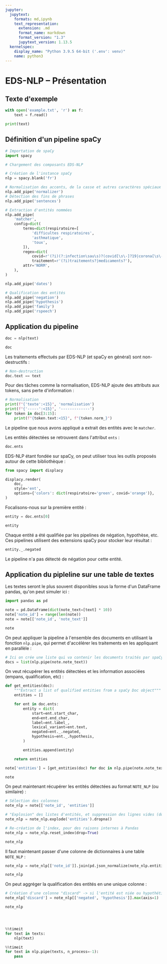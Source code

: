 ```yaml
---
jupyter:
  jupytext:
    formats: md,ipynb
    text_representation:
      extension: .md
      format_name: markdown
      format_version: "1.3"
      jupytext_version: 1.13.5
  kernelspec:
    display_name: "Python 3.9.5 64-bit ('.env': venv)"
    name: python3
---
```


<!-- #region slideshow={"slide_type": "slide"} -->

# EDS-NLP – Présentation

<!-- #endregion -->

## Texte d'exemple

```python
with open('example.txt', 'r') as f:
    text = f.read()
```

```python
print(text)
```

## Définition d'un pipeline spaCy

```python slideshow={"slide_type": "slide"}
# Importation de spaCy
import spacy
```

```python
# Chargement des composants EDS-NLP

```

```python
# Création de l'instance spaCy
nlp = spacy.blank('fr')

# Normalisation des accents, de la casse et autres caractères spéciaux
nlp.add_pipe('normalizer')
# Détection des fins de phrases
nlp.add_pipe('sentences')

# Extraction d'entités nommées
nlp.add_pipe(
    'matcher',
    config=dict(
        terms=dict(respiratoire=[
            'difficultes respiratoires',
            'asthmatique',
            'toux',
        ]),
        regex=dict(
            covid=r'(?i)(?:infection\sau\s)?(covid[\s\-]?19|corona[\s\-]?virus)',
            traitement=r'(?i)traitements?|medicaments?'),
        attr='NORM',
    ),
)

nlp.add_pipe('dates')

# Qualification des entités
nlp.add_pipe('negation')
nlp.add_pipe('hypothesis')
nlp.add_pipe('family')
nlp.add_pipe('rspeech')
```

## Application du pipeline

```python
doc = nlp(text)
```

```python
doc
```

Les traitements effectués par EDS-NLP (et spaCy en général) sont non-destructifs :

```python
# Non-destruction
doc.text == text
```

Pour des tâches comme la normalisation, EDS-NLP ajoute des attributs aux tokens, sans perte d'information :

```python
# Normalisation
print(f"{'texte':<15}", 'normalisation')
print(f"{'-----':<15}", '-------------')
for token in doc[3:15]:
    print(f"{token.text:<15}", f"{token.norm_}")
```

Le pipeline que nous avons appliqué a extrait des entités avec le `matcher`.

Les entités détectées se retrouvent dans l'attribut `ents` :

```python
doc.ents
```

EDS-NLP étant fondée sur spaCy, on peut utiliser tous les outils proposés autour de cette bibliothèque :

```python
from spacy import displacy
```

```python
displacy.render(
    doc,
    style='ent',
    options={'colors': dict(respiratoire='green', covid='orange')},
)
```

Focalisons-nous sur la première entité :

```python
entity = doc.ents[0]
```

```python
entity
```

Chaque entité a été qualifiée par les pipelines de négation, hypothèse, etc. Ces pipelines utilisent des extensions spaCy pour stocker leur résultat :

```python
entity._.negated
```

Le pipeline n'a pas détecté de négation pour cette entité.

## Application du pipleline sur une table de textes

Les textes seront le plus souvent disponibles sous la forme d'un DataFrame pandas, qu'on peut simuler ici :

```python
import pandas as pd
```

```python
note = pd.DataFrame(dict(note_text=[text] * 10))
note['note_id'] = range(len(note))
note = note[['note_id', 'note_text']]
```

```python
note
```

On peut appliquer la pipeline à l'ensemble des documents en utilisant la fonction `nlp.pipe`, qui permet d'accélérer les traitements en les appliquant en parallèle :

```python
# Ici on crée une liste qui va contenir les documents traités par spaCy
docs = list(nlp.pipe(note.note_text))
```

On veut récupérer les entités détectées et les information associées (empans, qualification, etc) :

```python
def get_entities(doc):
    """Extract a list of qualified entities from a spaCy Doc object"""
    entities = []

    for ent in doc.ents:
        entity = dict(
            start=ent.start_char,
            end=ent.end_char,
            label=ent.label_,
            lexical_variant=ent.text,
            negated=ent._.negated,
            hypothesis=ent._.hypothesis,
        )

        entities.append(entity)

    return entities
```

```python
note['entities'] = [get_entities(doc) for doc in nlp.pipe(note.note_text)]
```

```python
note
```

On peut maintenant récupérer les entités détectées au format `NOTE_NLP` (ou similaire) :

```python
# Sélection des colonnes
note_nlp = note[['note_id', 'entities']]

# "Explosion" des listes d'entités, et suppression des lignes vides (documents sans entité)
note_nlp = note_nlp.explode('entities').dropna()

# Re-création de l'index, pour des raisons internes à Pandas
note_nlp = note_nlp.reset_index(drop=True)
```

```python
note_nlp
```

Il faut maintenant passer d'une colonne de dictionnaires à une table `NOTE_NLP` :

```python
note_nlp = note_nlp[['note_id']].join(pd.json_normalize(note_nlp.entities))
```

```python
note_nlp
```

On peut aggréger la qualification des entités en une unique colonne :

```python
# Création d'une colonne "discard" -> si l'entité est niée ou hypothétique, on la supprime des résultats
note_nlp['discard'] = note_nlp[['negated', 'hypothesis']].max(axis=1)
```

```python
note_nlp
```

```python

```

```python

```

```python

```

```python
%%timeit
for text in texts:
    nlp(text)
```

```python
%%timeit
for text in nlp.pipe(texts, n_process=-1):
    pass
```
